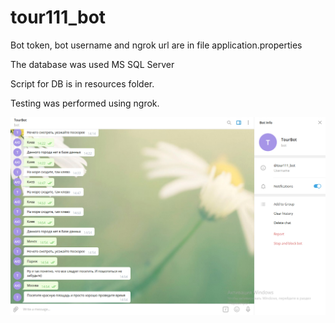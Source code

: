 # tour111_bot

Bot token, bot username and ngrok url are in file application.properties

The database was used MS SQL Server

Script for DB is in resources folder.

Testing was performed using ngrok. 

![screenshot](telegram_bot.png)
